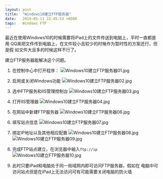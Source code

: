 ```yaml
---
layout: post
title:  "Windows10建立FTP服务器"
date:   2019-05-11 22:45:53 +0800
tags:   Windows FTP 
---
```


最近在使用Windows10的时候需要将iPad上的文件传送到电脑上，平时一直都是用
QQ来把文件传到电脑上，在文件较小且较少的时候作为暂时性的方案还行，但是假
如文件大且多的时候这样不行了。

建立FTP服务器能解决这个问题。

1. 在控制中心中打开程序：
![Windows10建立FTP服务器01.jpg][01]

2. 启用或关闭Windows功能
![Windows10建立FTP服务器02.jpg][02]

3. 选中FTP服务和IIS管理控制台
![Windows10建立FTP服务器03.jpg][03]

4. 打开IIS管理器
![Windows10建立FTP服务器04.jpg][04]

5. 在网站中新建FTP服务器
![Windows10建立FTP服务器06.jpg][06]

6. 填写站点信息
![Windows10建立FTP服务器07.jpg][07]

7. 绑定IP地址以及其他相应配置
![Windows10建立FTP服务器08.jpg][08]
![Windows10建立FTP服务器09.jpg][09]

8. 完成FTP站点建立，在浏览器中输入```ftp://ip```
![Windows10建立FTP服务器10.jpg][10]

9. 此时只要iPad和电脑处于同一局域网内即可访问FTP服务器，假如在
电脑中可访问站点但是在iPad上无法访问可有可能需要关闭电脑的防火墙

[01]:{{site.url}}/images/Windows10建立FTP服务器01.jpg
[02]:{{site.url}}/images/Windows10建立FTP服务器02.jpg
[03]:{{site.url}}/images/Windows10建立FTP服务器03.jpg
[04]:{{site.url}}/images/Windows10建立FTP服务器04.jpg
[06]:{{site.url}}/images/Windows10建立FTP服务器06.jpg
[07]:{{site.url}}/images/Windows10建立FTP服务器07.jpg
[08]:{{site.url}}/images/Windows10建立FTP服务器08.jpg
[09]:{{site.url}}/images/Windows10建立FTP服务器09.jpg
[10]:{{site.url}}/images/Windows10建立FTP服务器10.jpg

